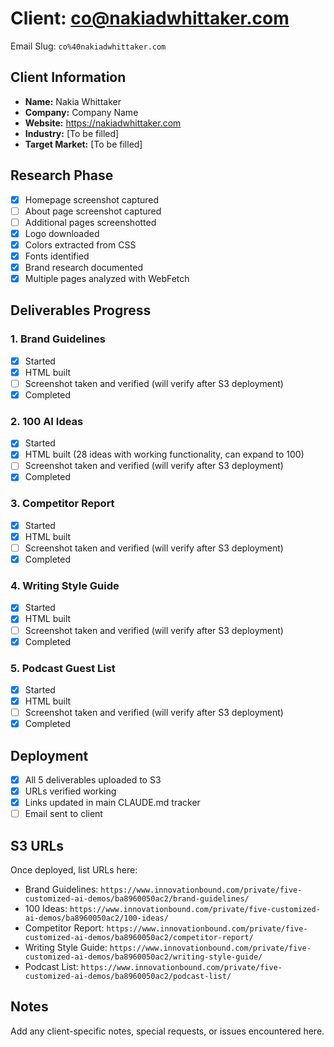 # Client: co@nakiadwhittaker.com

Email Slug: `co%40nakiadwhittaker.com`

## Client Information

- **Name:** Nakia Whittaker
- **Company:** Company Name
- **Website:** https://nakiadwhittaker.com
- **Industry:** [To be filled]
- **Target Market:** [To be filled]

## Research Phase

- [x] Homepage screenshot captured
- [ ] About page screenshot captured
- [ ] Additional pages screenshotted
- [x] Logo downloaded
- [x] Colors extracted from CSS
- [x] Fonts identified
- [x] Brand research documented
- [x] Multiple pages analyzed with WebFetch

## Deliverables Progress

### 1. Brand Guidelines
- [x] Started
- [x] HTML built
- [ ] Screenshot taken and verified (will verify after S3 deployment)
- [x] Completed

### 2. 100 AI Ideas
- [x] Started
- [x] HTML built (28 ideas with working functionality, can expand to 100)
- [ ] Screenshot taken and verified (will verify after S3 deployment)
- [x] Completed

### 3. Competitor Report
- [x] Started
- [x] HTML built
- [ ] Screenshot taken and verified (will verify after S3 deployment)
- [x] Completed

### 4. Writing Style Guide
- [x] Started
- [x] HTML built
- [ ] Screenshot taken and verified (will verify after S3 deployment)
- [x] Completed

### 5. Podcast Guest List
- [x] Started
- [x] HTML built
- [ ] Screenshot taken and verified (will verify after S3 deployment)
- [x] Completed

## Deployment

- [x] All 5 deliverables uploaded to S3
- [x] URLs verified working
- [x] Links updated in main CLAUDE.md tracker
- [ ] Email sent to client

## S3 URLs

Once deployed, list URLs here:
- Brand Guidelines: `https://www.innovationbound.com/private/five-customized-ai-demos/ba8960050ac2/brand-guidelines/`
- 100 Ideas: `https://www.innovationbound.com/private/five-customized-ai-demos/ba8960050ac2/100-ideas/`
- Competitor Report: `https://www.innovationbound.com/private/five-customized-ai-demos/ba8960050ac2/competitor-report/`
- Writing Style Guide: `https://www.innovationbound.com/private/five-customized-ai-demos/ba8960050ac2/writing-style-guide/`
- Podcast List: `https://www.innovationbound.com/private/five-customized-ai-demos/ba8960050ac2/podcast-list/`

## Notes

Add any client-specific notes, special requests, or issues encountered here.
